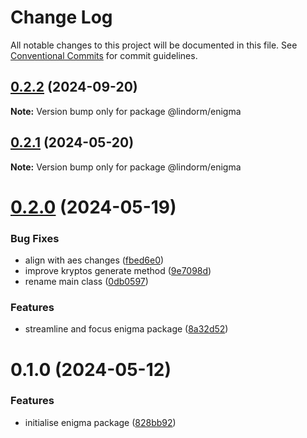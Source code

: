 # Change Log

All notable changes to this project will be documented in this file.
See [Conventional Commits](https://conventionalcommits.org) for commit guidelines.

## [0.2.2](https://github.com/lindorm-io/monorepo/compare/@lindorm/enigma@0.2.1...@lindorm/enigma@0.2.2) (2024-09-20)

**Note:** Version bump only for package @lindorm/enigma

## [0.2.1](https://github.com/lindorm-io/monorepo/compare/@lindorm/enigma@0.2.0...@lindorm/enigma@0.2.1) (2024-05-20)

**Note:** Version bump only for package @lindorm/enigma

# [0.2.0](https://github.com/lindorm-io/monorepo/compare/@lindorm/enigma@0.1.0...@lindorm/enigma@0.2.0) (2024-05-19)

### Bug Fixes

- align with aes changes ([fbed6e0](https://github.com/lindorm-io/monorepo/commit/fbed6e05e334ada373a443c2b9c09224771d86bf))
- improve kryptos generate method ([9e7098d](https://github.com/lindorm-io/monorepo/commit/9e7098d4b219b11140e28e554ffd573204772249))
- rename main class ([0db0597](https://github.com/lindorm-io/monorepo/commit/0db0597e9b822b350f8b8c4d8295d85d60ff0fa1))

### Features

- streamline and focus enigma package ([8a32d52](https://github.com/lindorm-io/monorepo/commit/8a32d5293f03497f0e53e731195721e85364580d))

# 0.1.0 (2024-05-12)

### Features

- initialise enigma package ([828bb92](https://github.com/lindorm-io/monorepo/commit/828bb9280cd4737509a08632d5e332f05d8d6e9b))
